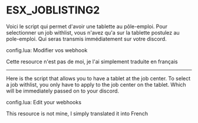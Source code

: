 # ESX_JOBLISTING2

Voici le script qui permet d'avoir une tablette au pôle-emploi.
Pour selectionner un job withlist, vous n'avez qu'a sur la tablette postulez au pole-emploi. 
Qui seras transmis immédiatement sur votre discord. 

config.lua:
Modifier vos webhook

Cette resource n'est pas de moi, je l'ai simplement traduite en français

----------------------------------------------------------------------------------------------------------------------

Here is the script that allows you to have a tablet at the job center.
To select a job withlist, you only have to apply to the job center on the tablet.
Which will be immediately passed on to your discord.

config.lua:
Edit your webhooks

This resource is not mine, I simply translated it into French
